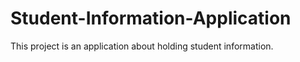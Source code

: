 # Student-Information-Application
This project is an application about holding student information.

